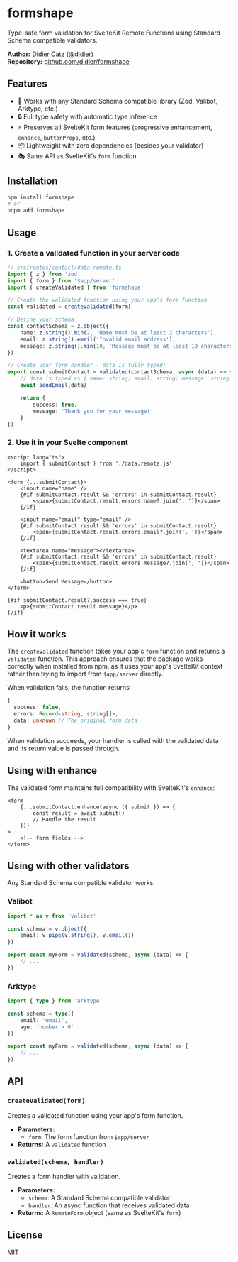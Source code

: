 # formshape

Type-safe form validation for SvelteKit Remote Functions using Standard Schema compatible validators.

**Author:** [Didier Catz](https://x.com/didiercatz) ([@didier](https://github.com/didier))  
**Repository:** [github.com/didier/formshape](https://github.com/didier/formshape)

## Features

- 🎯 Works with any Standard Schema compatible library (Zod, Valibot, Arktype, etc.)
- 🔒 Full type safety with automatic type inference
- ⚡ Preserves all SvelteKit form features (progressive enhancement, `enhance`, `buttonProps`, etc.)
- 📦 Lightweight with zero dependencies (besides your validator)
- 🎭 Same API as SvelteKit's `form` function

## Installation

```bash
npm install formshape
# or
pnpm add formshape
```

## Usage

### 1. Create a validated function in your server code

```typescript
// src/routes/contact/data.remote.ts
import { z } from 'zod'
import { form } from '$app/server'
import { createValidated } from 'formshape'

// Create the validated function using your app's form function
const validated = createValidated(form)

// Define your schema
const contactSchema = z.object({
	name: z.string().min(2, 'Name must be at least 2 characters'),
	email: z.string().email('Invalid email address'),
	message: z.string().min(10, 'Message must be at least 10 characters')
})

// Create your form handler - data is fully typed!
export const submitContact = validated(contactSchema, async (data) => {
	// data is typed as { name: string; email: string; message: string }
	await sendEmail(data)

	return {
		success: true,
		message: 'Thank you for your message!'
	}
})
```

### 2. Use it in your Svelte component

```svelte
<script lang="ts">
	import { submitContact } from './data.remote.js'
</script>

<form {...submitContact}>
	<input name="name" />
	{#if submitContact.result && 'errors' in submitContact.result}
		<span>{submitContact.result.errors.name?.join(', ')}</span>
	{/if}

	<input name="email" type="email" />
	{#if submitContact.result && 'errors' in submitContact.result}
		<span>{submitContact.result.errors.email?.join(', ')}</span>
	{/if}

	<textarea name="message"></textarea>
	{#if submitContact.result && 'errors' in submitContact.result}
		<span>{submitContact.result.errors.message?.join(', ')}</span>
	{/if}

	<button>Send Message</button>
</form>

{#if submitContact.result?.success === true}
	<p>{submitContact.result.message}</p>
{/if}
```

## How it works

The `createValidated` function takes your app's `form` function and returns a `validated` function. This approach ensures that the package works correctly when installed from npm, as it uses your app's SvelteKit context rather than trying to import from `$app/server` directly.

When validation fails, the function returns:

```typescript
{
  success: false,
  errors: Record<string, string[]>,
  data: unknown // The original form data
}
```

When validation succeeds, your handler is called with the validated data and its return value is passed through.

## Using with enhance

The validated form maintains full compatibility with SvelteKit's `enhance`:

```svelte
<form
	{...submitContact.enhance(async ({ submit }) => {
		const result = await submit()
		// Handle the result
	})}
>
	<!-- form fields -->
</form>
```

## Using with other validators

Any Standard Schema compatible validator works:

### Valibot

```typescript
import * as v from 'valibot'

const schema = v.object({
	email: v.pipe(v.string(), v.email())
})

export const myForm = validated(schema, async (data) => {
	// ...
})
```

### Arktype

```typescript
import { type } from 'arktype'

const schema = type({
	email: 'email',
	age: 'number > 0'
})

export const myForm = validated(schema, async (data) => {
	// ...
})
```

## API

### `createValidated(form)`

Creates a validated function using your app's form function.

- **Parameters:**
  - `form`: The form function from `$app/server`
- **Returns:** A `validated` function

### `validated(schema, handler)`

Creates a form handler with validation.

- **Parameters:**
  - `schema`: A Standard Schema compatible validator
  - `handler`: An async function that receives validated data
- **Returns:** A `RemoteForm` object (same as SvelteKit's `form`)

## License

MIT

